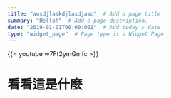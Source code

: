 ```yaml
---
title: "aosdjlaskdjlasdjasd"  # Add a page title.
summary: "Hello!"  # Add a page description.
date: "2019-01-01T00:00:00Z"  # Add today's date.
type: "widget_page"  # Page type is a Widget Page
---
```


{{< youtube w7Ft2ymGmfc >}}

#  看看這是什麼
